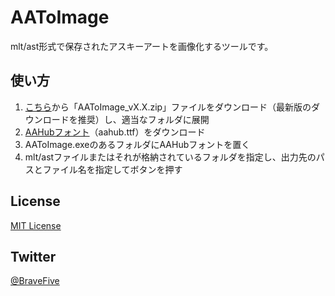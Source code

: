 # AAToImage
mlt/ast形式で保存されたアスキーアートを画像化するツールです。

## 使い方
1. [こちら](https://github.com/BraveFive/AAToImage/releases)から「AAToImage_vX.X.zip」ファイルをダウンロード（最新版のダウンロードを推奨）し、適当なフォルダに展開
1. [AAHubフォント](https://fonts.aahub.org/)（aahub.ttf）をダウンロード
1. AAToImage.exeのあるフォルダにAAHubフォントを置く
1. mlt/astファイルまたはそれが格納されているフォルダを指定し、出力先のパスとファイル名を指定してボタンを押す

## License
[MIT License](https://github.com/BraveFive/AAToImage/blob/master/LICENSE)

## Twitter
[@BraveFive](https://twitter.com/BraveFive)
